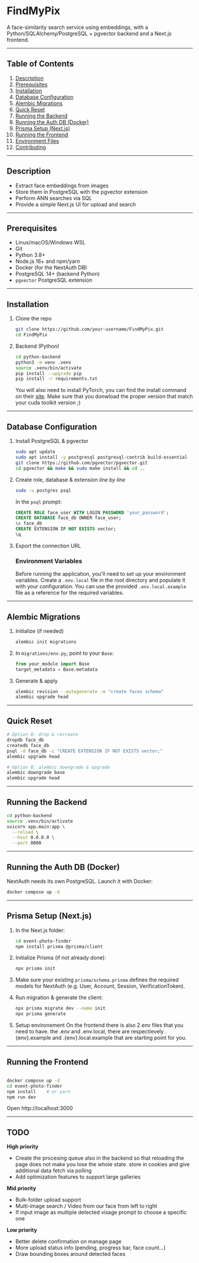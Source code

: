 # FindMyPix

A face-similarity search service using embeddings, with a Python/SQLAlchemy/PostgreSQL + pgvector backend and a Next.js frontend.

---

## Table of Contents

1. [Description](#description)  
2. [Prerequisites](#prerequisites)  
3. [Installation](#installation)  
4. [Database Configuration](#database-configuration)  
5. [Alembic Migrations](#alembic-migrations)  
6. [Quick Reset](#quick-reset)  
7. [Running the Backend](#running-the-backend)  
8. [Running the Auth DB (Docker)](#running-the-auth-db-docker)  
9. [Prisma Setup (Next.js)](#prisma-setup-nextjs)  
10. [Running the Frontend](#running-the-frontend)  
11. [Environment Files](#environment-files)  
12. [Contributing](#contributing)

---

## Description

- Extract face embeddings from images  
- Store them in PostgreSQL with the pgvector extension  
- Perform ANN searches via SQL  
- Provide a simple Next.js UI for upload and search

---

## Prerequisites

- Linux/macOS/Windows WSL  
- Git  
- Python 3.8+  
- Node.js 16+ and npm/yarn  
- Docker (for the NextAuth DB)  
- PostgreSQL 14+ (backend Python)  
- `pgvector` PostgreSQL extension

---

## Installation

1. Clone the repo

   ```bash
   git clone https://github.com/your-username/FindMyPix.git
   cd FindMyPix
   ```

2. Backend (Python)

   ```bash
   cd python-backend
   python3 -m venv .venv
   source .venv/bin/activate
   pip install --upgrade pip
   pip install -r requirements.txt
   ```

   You will also need to install PyTorch, you can find the install command on their [site](https://pytorch.org/get-started/locally/). Make sure that you donwload the proper version that match your cuda toolkit version ;)

---

## Database Configuration

1. Install PostgreSQL & pgvector

   ```bash
   sudo apt update
   sudo apt install -y postgresql postgresql-contrib build-essential
   git clone https://github.com/pgvector/pgvector.git
   cd pgvector && make && sudo make install && cd ..
   ```

2. Create role, database & extension _line by line_

   ```bash
   sudo -u postgres psql
   ```

   In the `psql` prompt:

   ```sql
   CREATE ROLE face_user WITH LOGIN PASSWORD 'your_password';
   CREATE DATABASE face_db OWNER face_user;
   \c face_db
   CREATE EXTENSION IF NOT EXISTS vector;
   \q
   ```

3. Export the connection URL

   ### Environment Variables
   Before running the application, you'll need to set up your environment variables.
   Create a `.env.local` file in the root directory and populate it with your
   configuration. You can use the provided `.env.local.example` file as a
   reference for the required variables.

---

## Alembic Migrations

1. Initialize (if needed)

   ```bash
   alembic init migrations
   ```

2. In `migrations/env.py`, point to your `Base`:

   ```python
   from your_module import Base
   target_metadata = Base.metadata
   ```

3. Generate & apply

   ```bash
   alembic revision --autogenerate -m "create faces schema"
   alembic upgrade head
   ```

---

## Quick Reset

```bash
# Option A: drop & recreate
dropdb face_db
createdb face_db
psql -d face_db -c "CREATE EXTENSION IF NOT EXISTS vector;"
alembic upgrade head

# Option B: alembic downgrade & upgrade
alembic downgrade base
alembic upgrade head
```

---

## Running the Backend

```bash
cd python-backend
source .venv/bin/activate
uvicorn app.main:app \
  --reload \
  --host 0.0.0.0 \
  --port 8000
```

---

## Running the Auth DB (Docker)

NextAuth needs its own PostgreSQL. Launch it with Docker:

```bash
docker compose up -d
```


---

## Prisma Setup (Next.js)

1. In the Next.js folder:

   ```bash
   cd event-photo-finder
   npm install prisma @prisma/client
   ```

2. Initialize Prisma (if not already done):

   ```bash
   npx prisma init
   ```

3. Make sure your existing `prisma/schema.prisma` defines the required models for NextAuth (e.g. User, Account, Session, VerificationToken).

4. Run migration & generate the client:

   ```bash
   npx prisma migrate dev --name init
   npx prisma generate
   ```

5. Setup environement
   On the frontend there is also 2 env files that you need to have. the .env and .env.local, there are respectievely .{env}.example and .{env}.local.example that are starting point for you.
   

---

## Running the Frontend

```bash

docker compose up -d
cd event-photo-finder
npm install    # or yarn
npm run dev
```

Open http://localhost:3000

---

## TODO

**High priority**  
- Create the procesing queue also in the backend so that reloading the page does not make you lose the whole state. store in cookies and give additional data fetch via polling
- Add optimization features to support large galleries

**Mid priority**  
- Bulk-folder upload support
- Multi-image search  / Video from our face from left to right
- If input image as multiple detected visage prompt to choose a specific one

**Low priority**  
- Better delete confirmation on manage page
- More upload status info (pending, progress bar, face count…)
- Draw bounding boxes around detected faces


